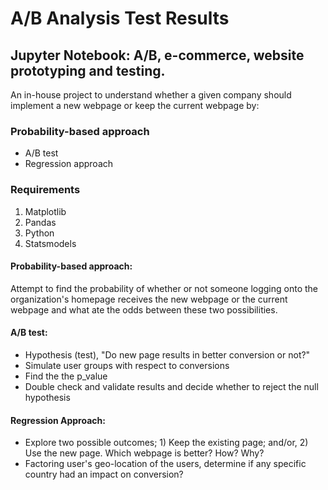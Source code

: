 # A/B Analysis Test Results
## Jupyter Notebook: A/B, e-commerce, website prototyping and testing.

An in-house project to understand whether a given company should implement a new webpage or keep the current webpage by:

### Probability-based approach
- A/B test
- Regression approach

### Requirements
1) Matplotlib 
2) Pandas
3) Python
4) Statsmodels 

#### Probability-based approach:

Attempt to find the probability of whether or not someone logging onto the organization's homepage receives the 
new webpage or the current webpage and what ate the odds between these two possibilities.

#### A/B test:

- Hypothesis (test), "Do new page results in better conversion or not?"
- Simulate user groups with respect to conversions
- Find the the p_value
- Double check and validate results and decide whether to reject the null hypothesis


#### Regression Approach:

- Explore two possible outcomes; 1) Keep the existing page; and/or, 2) Use the new page. Which webpage is better? How? Why? 
- Factoring user's geo-location of the users, determine if any specific country had an impact on conversion?
